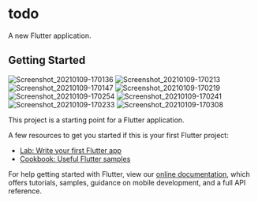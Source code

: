 # todo

A new Flutter application.

## Getting Started
![Screenshot_20210109-170136](https://user-images.githubusercontent.com/72139490/104091054-c5181e00-529c-11eb-8fb0-d4ffcd820dbb.jpg)
![Screenshot_20210109-170213](https://user-images.githubusercontent.com/72139490/104091061-cb0dff00-529c-11eb-9fbb-385b6bcc12e1.jpg)
![Screenshot_20210109-170147](https://user-images.githubusercontent.com/72139490/104091064-cea18600-529c-11eb-9450-903f61895604.jpg)
![Screenshot_20210109-170219](https://user-images.githubusercontent.com/72139490/104091085-dfea9280-529c-11eb-9a44-c89a34d3968e.jpg)
![Screenshot_20210109-170254](https://user-images.githubusercontent.com/72139490/104091078-da8d4800-529c-11eb-9864-69d8f9ee213c.jpg)
![Screenshot_20210109-170241](https://user-images.githubusercontent.com/72139490/104091081-dc570b80-529c-11eb-9070-dae1424c8e74.jpg)
![Screenshot_20210109-170233](https://user-images.githubusercontent.com/72139490/104091083-de20cf00-529c-11eb-9bcb-3672d6cc26b6.jpg)
![Screenshot_20210109-170308](https://user-images.githubusercontent.com/72139490/104091086-e24cec80-529c-11eb-8880-b300c2c4c4b8.jpg)

This project is a starting point for a Flutter application.

A few resources to get you started if this is your first Flutter project:

- [Lab: Write your first Flutter app](https://flutter.dev/docs/get-started/codelab)
- [Cookbook: Useful Flutter samples](https://flutter.dev/docs/cookbook)

For help getting started with Flutter, view our
[online documentation](https://flutter.dev/docs), which offers tutorials,
samples, guidance on mobile development, and a full API reference.
